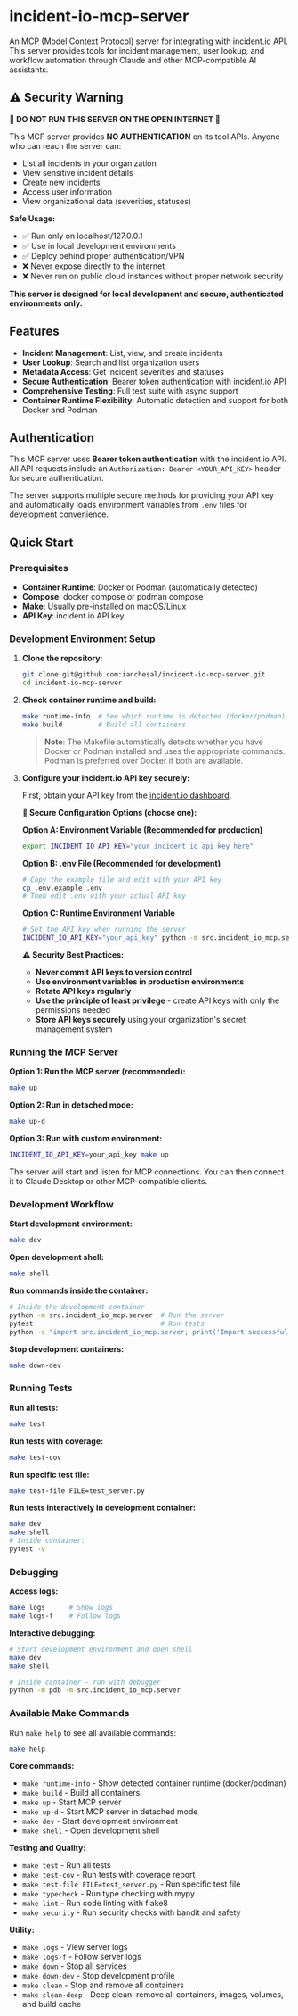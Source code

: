 # incident-io-mcp-server

An MCP (Model Context Protocol) server for integrating with incident.io API. This server provides tools for incident management, user lookup, and workflow automation through Claude and other MCP-compatible AI assistants.

## ⚠️ Security Warning

**🚨 DO NOT RUN THIS SERVER ON THE OPEN INTERNET 🚨**

This MCP server provides **NO AUTHENTICATION** on its tool APIs. Anyone who can reach the server can:
- List all incidents in your organization
- View sensitive incident details
- Create new incidents
- Access user information
- View organizational data (severities, statuses)

**Safe Usage:**
- ✅ Run only on localhost/127.0.0.1
- ✅ Use in local development environments
- ✅ Deploy behind proper authentication/VPN
- ❌ Never expose directly to the internet
- ❌ Never run on public cloud instances without proper network security

**This server is designed for local development and secure, authenticated environments only.**

## Features

- **Incident Management**: List, view, and create incidents
- **User Lookup**: Search and list organization users
- **Metadata Access**: Get incident severities and statuses
- **Secure Authentication**: Bearer token authentication with incident.io API
- **Comprehensive Testing**: Full test suite with async support
- **Container Runtime Flexibility**: Automatic detection and support for both Docker and Podman

## Authentication

This MCP server uses **Bearer token authentication** with the incident.io API. All API requests include an `Authorization: Bearer <YOUR_API_KEY>` header for secure authentication.

The server supports multiple secure methods for providing your API key and automatically loads environment variables from `.env` files for development convenience.

## Quick Start

### Prerequisites

- **Container Runtime**: Docker or Podman (automatically detected)
- **Compose**: docker compose or podman compose
- **Make**: Usually pre-installed on macOS/Linux
- **API Key**: incident.io API key

### Development Environment Setup

1. **Clone the repository:**
   ```bash
   git clone git@github.com:ianchesal/incident-io-mcp-server.git
   cd incident-io-mcp-server
   ```

2. **Check container runtime and build:**
   ```bash
   make runtime-info  # See which runtime is detected (docker/podman)
   make build         # Build all containers
   ```

   > **Note**: The Makefile automatically detects whether you have Docker or Podman installed and uses the appropriate commands. Podman is preferred over Docker if both are available.

3. **Configure your incident.io API key securely:**

   First, obtain your API key from the [incident.io dashboard](https://app.incident.io/settings/api-keys).

   **🔐 Secure Configuration Options (choose one):**

   **Option A: Environment Variable (Recommended for production)**
   ```bash
   export INCIDENT_IO_API_KEY="your_incident_io_api_key_here"
   ```

   **Option B: .env File (Recommended for development)**
   ```bash
   # Copy the example file and edit with your API key
   cp .env.example .env
   # Then edit .env with your actual API key
   ```

   **Option C: Runtime Environment Variable**
   ```bash
   # Set the API key when running the server
   INCIDENT_IO_API_KEY="your_api_key" python -m src.incident_io_mcp.server
   ```

   **⚠️ Security Best Practices:**
   - **Never commit API keys to version control**
   - **Use environment variables in production environments**
   - **Rotate API keys regularly**
   - **Use the principle of least privilege** - create API keys with only the permissions needed
   - **Store API keys securely** using your organization's secret management system

### Running the MCP Server

**Option 1: Run the MCP server (recommended):**
```bash
make up
```

**Option 2: Run in detached mode:**
```bash
make up-d
```

**Option 3: Run with custom environment:**
```bash
INCIDENT_IO_API_KEY=your_api_key make up
```

The server will start and listen for MCP connections. You can then connect it to Claude Desktop or other MCP-compatible clients.

### Development Workflow

**Start development environment:**
```bash
make dev
```

**Open development shell:**
```bash
make shell
```

**Run commands inside the container:**
```bash
# Inside the development container
python -m src.incident_io_mcp.server  # Run the server
pytest                                # Run tests
python -c "import src.incident_io_mcp.server; print('Import successful')"  # Test imports
```

**Stop development containers:**
```bash
make down-dev
```

### Running Tests

**Run all tests:**
```bash
make test
```

**Run tests with coverage:**
```bash
make test-cov
```

**Run specific test file:**
```bash
make test-file FILE=test_server.py
```

**Run tests interactively in development container:**
```bash
make dev
make shell
# Inside container:
pytest -v
```

### Debugging

**Access logs:**
```bash
make logs      # Show logs
make logs-f    # Follow logs
```

**Interactive debugging:**
```bash
# Start development environment and open shell
make dev
make shell

# Inside container - run with debugger
python -m pdb -m src.incident_io_mcp.server
```

### Available Make Commands

Run `make help` to see all available commands:

```bash
make help
```

**Core commands:**
- `make runtime-info` - Show detected container runtime (docker/podman)
- `make build` - Build all containers
- `make up` - Start MCP server
- `make up-d` - Start MCP server in detached mode
- `make dev` - Start development environment
- `make shell` - Open development shell

**Testing and Quality:**
- `make test` - Run all tests
- `make test-cov` - Run tests with coverage report
- `make test-file FILE=test_server.py` - Run specific test file
- `make typecheck` - Run type checking with mypy
- `make lint` - Run code linting with flake8
- `make security` - Run security checks with bandit and safety

**Utility:**
- `make logs` - View server logs
- `make logs-f` - Follow server logs
- `make down` - Stop all services
- `make down-dev` - Stop development profile
- `make clean` - Stop and remove all containers
- `make clean-deep` - Deep clean: remove all containers, images, volumes, and build cache

